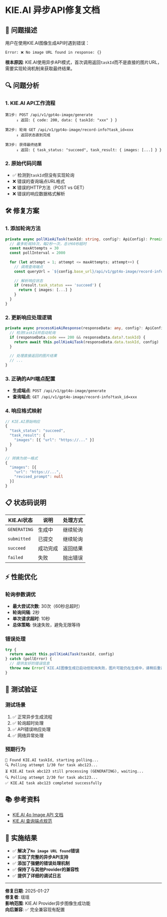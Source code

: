 # KIE.AI 异步API修复文档

## 🚨 **问题描述**

用户在使用KIE.AI图像生成API时遇到错误：
```
Error: ❌ No image URL found in response: {}
```

**根本原因**: KIE.AI使用异步API模式，首次调用返回`taskId`而不是直接的图片URL，需要实现轮询机制来获取最终结果。

## 🔍 **问题分析**

### **1. KIE.AI API工作流程**
```
第1步: POST /api/v1/gpt4o-image/generate 
     ↓ 返回: { code: 200, data: { taskId: "xxx" } }
     
第2步: 轮询 GET /api/v1/gpt4o-image/record-info?task_id=xxx
     ↓ 返回状态直到完成
     
第3步: 获得最终结果
     ↓ 返回: { task_status: "succeed", task_result: { images: [...] } }
```

### **2. 原始代码问题**
- ✅ 检测到`taskId`但没有实现轮询
- ❌ 错误的查询端点URL格式
- ❌ 错误的HTTP方法（POST vs GET）
- ❌ 错误的响应数据格式解析

## 🛠️ **修复方案**

### **1. 添加轮询方法**
```typescript
private async pollKieAiTask(taskId: string, config?: ApiConfig): Promise<any> {
  // 最多轮询30次，每2秒一次，总计60秒超时
  const maxAttempts = 30
  const pollInterval = 2000
  
  for (let attempt = 1; attempt <= maxAttempts; attempt++) {
    // 调用查询端点
    const queryUrl = `${config.base_url}/api/v1/gpt4o-image/record-info?task_id=${taskId}`
    
    // 解析响应状态
    if (result.task_status === 'succeed') {
      return { images: [...] }
    }
  }
}
```

### **2. 更新响应处理逻辑**
```typescript
private async processKieAiResponse(responseData: any, config?: ApiConfig): Promise<any> {
  // 检测taskId并启动轮询
  if (responseData.code === 200 && responseData.data?.taskId) {
    return await this.pollKieAiTask(responseData.data.taskId, config)
  }
  
  // 处理直接返回的图片结果
  // ...
}
```

### **3. 正确的API端点配置**
- **生成端点**: `POST /api/v1/gpt4o-image/generate`
- **查询端点**: `GET /api/v1/gpt4o-image/record-info?task_id=xxx`

### **4. 响应格式映射**
```typescript
// KIE.AI原始响应
{
  "task_status": "succeed",
  "task_result": {
    "images": [{ "url": "https://..." }]
  }
}

// 转换为统一格式
{
  "images": [{ 
    "url": "https://...",
    "revised_prompt": null 
  }]
}
```

## 📋 **状态码说明**

| KIE.AI状态 | 说明 | 处理方式 |
|-----------|------|---------|
| `GENERATING` | 生成中 | 继续轮询 |
| `submitted` | 已提交 | 继续轮询 |
| `succeed` | 成功完成 | 返回结果 |
| `failed` | 失败 | 抛出错误 |

## ⚡ **性能优化**

### **轮询参数调优**
- **最大尝试次数**: 30次（60秒总超时）
- **轮询间隔**: 2秒
- **单次请求超时**: 10秒
- **总体策略**: 快速失败，避免无限等待

### **错误处理**
```typescript
try {
  return await this.pollKieAiTask(taskId, config)
} catch (pollError) {
  // 提供友好的错误信息
  throw new Error(`KIE.AI图像生成已启动但轮询失败，图片可能仍在生成中，请稍后重试`)
}
```

## 🧪 **测试验证**

### **测试场景**
1. ✅ 正常异步生成流程
2. ✅ 轮询超时处理
3. ✅ API错误响应处理
4. ✅ 网络异常处理

### **预期行为**
```
🔄 Found KIE.AI taskId, starting polling...
🔍 Polling attempt 1/30 for task abc123...
⏳ KIE.AI task abc123 still processing (GENERATING), waiting...
🔍 Polling attempt 2/30 for task abc123...
✅ KIE.AI task abc123 completed successfully
```

## 📚 **参考资料**

- [KIE.AI 4o Image API 文档](https://docs.kie.ai/4o-image-api/get-4-o-image-details)
- [KIE.AI 查询端点规范](https://docs.kie.ai/4o-image-api/generate-4o-image)

## 🎯 **实施结果**

- ✅ **解决了`No image URL found`错误**
- ✅ **实现了完整的异步API支持**
- ✅ **添加了强健的错误处理机制**
- ✅ **保持了与其他Provider的兼容性**
- ✅ **提供了详细的调试日志**

---

**修复日期**: 2025-01-27  
**修复者**: 瑶瑶  
**影响范围**: KIE.AI Provider异步图像生成功能  
**向后兼容**: ✅ 完全兼容现有配置 